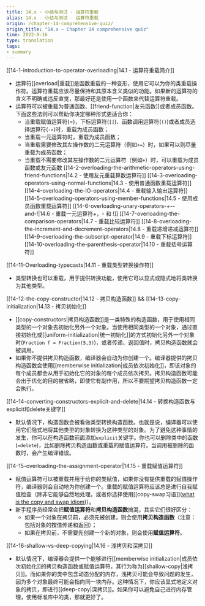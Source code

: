 ```yaml
---
title: 14.x - 小结与测试 - 运算符重载
alias: 14.x - 小结与测试 - 运算符重载
origin: /chapter-14-comprehensive-quiz/
origin_title: "14.x — Chapter 14 comprehensive quiz"
time: 2022-9-16
type: translation
tags:
- summary
---
```


[[14-1-introduction-to-operator-overloading|14.1 - 运算符重载简介]]
- 运算符[[overload|重载]]是函数重载的一种变形，使用它可以为你的类重载操作符。运算符重载应该尽量保持和其原本含义类似的功能。如果新的运算符的含义不明确或违反直觉，那最好还是使用一个函数来代替运算符重载。
- 运算符可以被重载为普通函数、[[friend-function|友元函数]]或者成员函数。下面这些法则可以帮助你决定哪种形式更适合你：
	- 当重载赋值运算符(=)，下标运算符(`[]`)、函数调用运算符(`()`)或者成员选择运算符(`->`)时，重载为成员函数；
	- 当重载一元运算符时，重载为成员函数；
	- 当重载需要修改其左操作数的二元运算符（例如`+=`）时，如果可以则尽量重载为成员函数；
	- 当重载不需要修改其左操作数的二元运算符（例如`+`）时，可以重载为成员函数或友元函数
[[14-2-overloading-the-arithmetic-operators-using-friend-functions|14.2 - 使用友元重载算数运算符]]
[[14-3-overloading-operators-using-normal-functions|14.3 - 使用普通函数重载运算符]]
[[14-4-overloading-the-IO-operators|14.4 - 重载输入输出运算符]]
[[14-5-overloading-operators-using-member-functions|14.5 - 使用成员函数重载运算符]]
[[14-6-overloading-unary-operators-+--and-!|14.6 - 重载一元运算符+，- 和 !]]
[[14-7-overloading-the-comparison-operators|14.7 - 重载比较运算符]]
[[14-8-overloading-the-increment-and-decrement-operators|14.8 - 重载递增递减运算符]]
[[14-9-overloading-the-subscript-operator|14.9 - 重载下标运算符]]
[[14-10-overloading-the-parenthesis-operator|14.10 - 重载括号运算符]]

[[14-11-Overloading-typecasts|14.11 - 重载类型转换操作符]]
- 类型转换也可以重载，用于提供转换功能，使用它可以显式或隐式地将类转换为其他类型。

[[14-12-the-copy-constructor|14.12 - 拷贝构造函数]] && [[14-13-copy-initialization|14.13 - 拷贝初始化]]
- [[copy-constructors|拷贝构造函数]]是一类特殊的构造函数，用于使用相同类型的一个对象去初始化另外一个对象。当使用相同类型的一个对象，通过直接初始化或[[uniform-initialization|统一初始化]]的方式初始化另外一个对象时(`Fraction f = Fraction(5,3)`)，或者传递、返回值时，拷贝构造函数就会被调用。
- 如果你不提供拷贝构造函数，编译器会自动为你创建一个。编译器提供的拷贝构造函数会使用[[memberwise initialization|成员依次初始化]]，即该对象的每个成员都会从用于初始化它的对象的每个成员依次拷贝。拷贝构造函数可能会出于优化的目的被省略，即使它有副作用，所以不要期望拷贝构造函数一定会执行。

[[14-14-converting-constructors-explicit-and-delete|14.14 - 转换构造函数与explicit和delete关键字]]
- 默认情况下，构造函数会被看做类型转换构造函数。也就是说，编译器可以使用它们隐式地将其他类型的对象转换为这种类型的对象。为了避免这种事情的发生，你可以在构造函数前面添加`explicit`关键字。你也可以删除类中的函数(`=delete`)，比如删除拷贝构造函数或重载的赋值运算符。当调用被删除的函数时，会产生编译错误。

[[14-15-overloading-the-assignment-operator|14.15 - 重载赋值运算符]]
- 赋值运算符可以被重载并用于给你的类赋值，如果你没有提供重载的赋值操作符，编译器则会自动地为你创建一个。重载的赋值运算符应该总是进行自我赋值检查（除非它能够自然地处理，或者你选择使用[[copy-swap习语]]([what is the copy and swap idiom](https://stackoverflow.com/questions/3279543/what-is-the-copy-and-swap-idiom))）。
- 新手程序员经常会把**赋值运算符**和**拷贝构造函数**搞混，其实它们很好区分：
	- 如果一个对象在拷贝前，必须先被创建，则会使用**拷贝构造函数**（注意：包括对象的按值传递和返回）；
	- 如果在拷贝前，不需要先创建一个新的对象，则会使用**赋值运算符**。

[[14-16-shallow-vs-deep-copying|14.16 - 浅拷贝和深拷贝]]
- 默认情况下，编译器会提供一个能够进行[[memberwise initialization|成员依次初始化]]的拷贝构造函数或赋值运算符，其行为称为[[shallow-copy|浅拷贝]]。而如果你的类中包含动态分配的内存，浅拷贝可能会导致问题的发生，因为多个对象最终可能会指向同一块内存。这种情况下，你应该显式地定义对象的拷贝，即进行[[deep-copy|深拷贝]]。如果你可以避免自己进行内存管理，使用标准库中的类，那就更好了。
